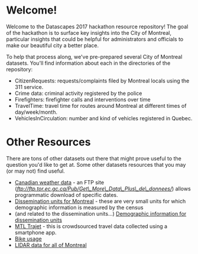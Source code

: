 # Welcome!
Welcome to the Datascapes 2017 hackathon resource repository!  The goal of the hackathon is to surface key insights into the City of Montreal, particular insights that could be helpful for administrators and officials to make our beautiful city a better place.

To help that process along, we've pre-prepared several City of Montreal datasets.  You'll find information about each in the directories of the repository:

  - CitizenRequests: requests/complaints filed by Montreal locals using the 311 service.
  - Crime data: criminal activity registered by the police
  - Firefighters: firefighter calls and interventions over time
  - TravelTime: travel time for routes around Montreal at different times of day/week/month.
  - VehiclesInCirculation: number and kind of vehicles registered in Quebec.

# Other Resources
There are tons of other datasets out there that might prove useful to the question you'd like to get at.  Some other datasets resources that you may (or may not) find useful.

  - [Canadian weather data](http://climate.weather.gc.ca/historical_data/search_historic_data_e.html) - an FTP site (_ftp://ftp.tor.ec.gc.ca/Pub/Get\_More\_Data\_Plus\_de\_donnees/_) allows programmatic download of specific dates.
  - [Dissemination units for Montreal](http://www.statcan.gc.ca/access_acces/alternative_alternatif.action?l=eng&dispext=zip&teng=lda_000b16a_e.zip&k=%20%20%20%2090414&loc=http://www12.statcan.gc.ca/census-recensement/2011/geo/bound-limit/files-fichiers/2016/lda_000b16a_e.zip) - these are very small units for which demographic information is measured by the census
  - (and related to the dissemination units...) [Demographic information for dissemination units](http://www12.statcan.gc.ca/census-recensement/2016/dp-pd/dt-td/Ap-eng.cfm?LANG=E&APATH=3&DETAIL=0&DIM=0&FL=A&FREE=0&GC=0&GID=0&GK=0&GRP=1&PID=109663&PRID=10&PTYPE=109445&S=0&SHOWALL=0&SUB=0&Temporal=2016&THEME=118&VID=0&VNAMEE=&VNAMEF=)
  - [MTL Trajet](http://donnees.ville.montreal.qc.ca/dataset/mtl-trajet) - this is crowdsourced travel data collected using a smartphone app.
  - [Bike usage](http://donnees.ville.montreal.qc.ca/dataset/velos-comptage)
  - [LIDAR data for all of Montreal](http://donnees.ville.montreal.qc.ca/dataset/lidar-aerien-2015)
